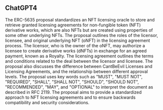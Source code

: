 ## ChatGPT4

The ERC-5635 proposal standardizes an NFT licensing oracle to store and retrieve granted licensing agreements for non-fungible token (NFT) derivative works, which are also NFTs but are created using properties of some other underlying NFTs. The proposal outlines the roles of the licensor, licensee, and original underlying NFT (oNFT) in the licensing agreement process. The licensor, who is the owner of the oNFT, may authorize a licensee to create derivative works (dNFTs) in exchange for an agreed payment, known as a Royalty. The licensing agreement outlines the terms and conditions related to the deal between the licensor and licensee. The proposal also discusses the difference between CantBeEvil Licenses and Licensing Agreements, and the relationship between different approval levels. The proposal uses key words such as "MUST", "MUST NOT", "REQUIRED", "SHALL", "SHALL NOT", "SHOULD", "SHOULD NOT", "RECOMMENDED", "MAY", and "OPTIONAL" to interpret the document as described in RFC 2119. The proposal aims to provide a standardized approach to NFT licensing agreements and to ensure backwards compatibility and security considerations.
